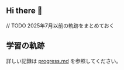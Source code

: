## Hi there 👋




// TODO 2025年7月以前の軌跡をまとめておく    
## 学習の軌跡
詳しい記録は [progress.md](./progress.md) を参照してください。
